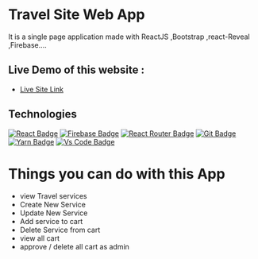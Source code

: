 # Travel Site Web App
It is a single page application made with ReactJS ,Bootstrap ,react-Reveal ,Firebase....

## Live Demo of this website :

- [Live Site Link](https://react-travel-site.web.app/)

## Technologies

[![React Badge](https://img.shields.io/badge/React-20232A?style=for-the-badge&logo=react&logoColor=61DAFB)](https://github.com/kaisarvam)
[![Firebase Badge](https://img.shields.io/badge/Firebase-FFCB2B?style=for-the-badge&logo=firebase&logoColor=white)](https://github.com/kaisarvam)
[![React Router Badge](https://img.shields.io/badge/React_Router-CA4245?style=for-the-badge&logo=react-router&logoColor=white)](https://github.com/kaisarvam)
[![Git Badge](https://img.shields.io/badge/git-f34f29?style=for-the-badge&logo=git&logoColor=white)](https://github.com/kaisarvam)
[![Yarn Badge](https://img.shields.io/badge/yarn-0078D6?style=for-the-badge&logo=yarn&logoColor=white)](https://github.com/kaisarvam)
[![Vs Code Badge](https://img.shields.io/badge/Visual_Studio_Code-0078D6?style=for-the-badge&logo=visualstudiocode&logoColor=white)](https://github.com/kaisarvam)

# Things you can do with this App
* view Travel services
* Create New Service
* Update New Service
* Add service to cart
* Delete Service from cart
* view all cart
* approve / delete all cart as admin
